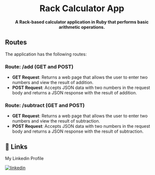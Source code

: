 <h1 align="center">Rack Calculator App</h1>

<p align="center">
  <strong>A Rack-based calculator application in Ruby that performs basic arithmetic operations.</strong>
</p>

## Routes

The application has the following routes:

### Route: /add (GET and POST)

- **GET Request**: Returns a web page that allows the user to enter two numbers and view the result of addition.
- **POST Request**: Accepts JSON data with two numbers in the request body and returns a JSON response with the result of addition.

### Route: /subtract (GET and POST)

- **GET Request**: Returns a web page that allows the user to enter two numbers and view the result of subtraction.
- **POST Request**: Accepts JSON data with two numbers in the request body and returns a JSON response with the result of subtraction.

## 🔗 Links

My Linkedin Profile 

[![linkedin](https://img.shields.io/badge/linkedin-8f00ff?style=for-the-badge&logo=linkedin&logoColor=white)](https://www.linkedin.com/in/advaitkiyer/)
